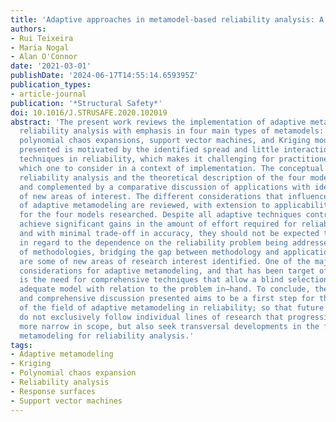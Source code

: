 ```yaml
---
title: 'Adaptive approaches in metamodel-based reliability analysis: A review'
authors:
- Rui Teixeira
- Maria Nogal
- Alan O'Connor
date: '2021-03-01'
publishDate: '2024-06-17T14:55:14.659395Z'
publication_types:
- article-journal
publication: '*Structural Safety*'
doi: 10.1016/J.STRUSAFE.2020.102019
abstract: 'The present work reviews the implementation of adaptive metamodeling for
  reliability analysis with emphasis in four main types of metamodels: response surfaces,
  polynomial chaos expansions, support vector machines, and Kriging models. The discussion
  presented is motivated by the identified spread and little interaction between metamodeling
  techniques in reliability, which makes it challenging for practitioners to decide
  which one to consider in a context of implementation. The conceptual problem of
  reliability analysis and the theoretical description of the four models is presented,
  and complemented by a comparative discussion of applications with identification
  of new areas of interest. The different considerations that influence the efficiency
  of adaptive metamodeling are reviewed, with extension to applicability discussions
  for the four models researched. Despite all adaptive techniques contributing to
  achieve significant gains in the amount of effort required for reliability analysis,
  and with minimal trade-off in accuracy, they should not be expected to perform equally
  in regard to the dependence on the reliability problem being addressed. Cross application
  of methodologies, bridging the gap between methodology and application, and ensembles
  are some of new areas of research interest identified. One of the major critical
  considerations for adaptive metamodeling, and that has been target of limited research,
  is the need for comprehensive techniques that allow a blind selection of the most
  adequate model with relation to the problem in–hand. To conclude, the extensive
  and comprehensive discussion presented aims to be a first step for the unification
  of the field of adaptive metamodeling in reliability; so that future implementations
  do not exclusively follow individual lines of research that progressively become
  more narrow in scope, but also seek transversal developments in the field of adaptive
  metamodeling for reliability analysis.'
tags:
- Adaptive metamodeling
- Kriging
- Polynomial chaos expansion
- Reliability analysis
- Response surfaces
- Support vector machines
---
```

